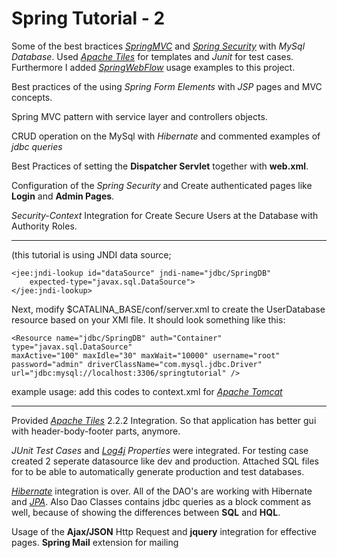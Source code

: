 # Spring Tutorial - 2

Some of the best bractices *[SpringMVC](http://projects.spring.io/spring-framework/)* and *[Spring Security](http://projects.spring.io/spring-security/)* with *MySql Database*. Used *[Apache Tiles](https://tiles.apache.org/)* for templates and *Junit* for test cases. Furthermore I added *[SpringWebFlow](http://projects.spring.io/spring-webflow/)* usage examples to this project.

Best practices of the using *Spring Form Elements* with *JSP* pages and MVC concepts.

Spring MVC pattern with service layer and controllers objects. 

CRUD operation on the MySql with *Hibernate* and commented examples of *jdbc queries*

Best Practices of setting the **Dispatcher Servlet** together with **web.xml**. 

Configuration of the *Spring Security* and Create authenticated pages like **Login** and **Admin Pages**.

*Security-Context* Integration for Create Secure Users at the Database with Authority Roles.

-------------------------------------------------------------------------------------------------------------
(this tutorial is using JNDI data source; 
	
	<jee:jndi-lookup id="dataSource" jndi-name="jdbc/SpringDB"
		expected-type="javax.sql.DataSource">
	</jee:jndi-lookup> 


Next, modify $CATALINA_BASE/conf/server.xml to create the UserDatabase resource based on your XMl file. It should look something like this:

  
	<Resource name="jdbc/SpringDB" auth="Container" type="javax.sql.DataSource"
	maxActive="100" maxIdle="30" maxWait="10000" username="root"
	password="admin" driverClassName="com.mysql.jdbc.Driver"
	url="jdbc:mysql://localhost:3306/springtutorial" />


example usage: add this codes to context.xml for 
*[Apache Tomcat](https://tomcat.apache.org/tomcat-5.5-doc/jndi-resources-howto.html#UserDatabase_Resources)*

-------------------------------------------------------------------------------------------------------------
	
Provided *[Apache Tiles](https://tiles.apache.org/)* 2.2.2 Integration. So that application has better gui with header-body-footer parts, anymore.

*JUnit Test Cases* and *[Log4j](http://logging.apache.org/log4j/2.x/) Properties* were integrated. For testing case created 2 seperate datasource like dev and production. Attached SQL files for to be able to automatically generate production and test databases.

*[Hibernate](http://hibernate.org/orm/)* integration is over.
All of the DAO's are working with Hibernate and *[JPA](https://en.wikipedia.org/wiki/Java_Persistence_API)*.
Also Dao Classes contains jdbc queries as a block comment as well, because of showing the differences between **SQL** and **HQL**.


Usage of the **Ajax/JSON** Http Request and **jquery** integration for effective pages. **Spring Mail** extension for mailing


